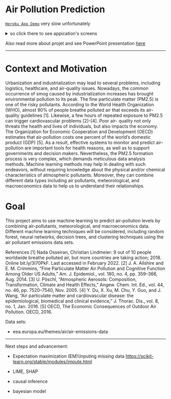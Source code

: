 # Air Pollution Prediction


[``` Heroku App Demo ```](https://air-pollution-prediction-app.herokuapp.com) very slow unfortunately <details><summary>so click there to see appication's screens</summary>
<p>

> ![](docs/screens/sc1.png)![](docs/screens/sc2.png) ![](docs/screens/sc3.png)
</p>
</details>


Also read more about projet and see PowerPoint presentation  [here](https://github.com/taredalen/air-pollution-prediction/tree/main/docs)

---
# Context and Motivation
Urbanization and industrialization may lead to several problems, including logistics, healthcare, and air-quality issues. Nowadays, the common occurrence of smog caused by industrialization increases has brought environmental pollution to its peak. The fine particulate matter (PM2.5) is one of the risky pollutants. According to the World Health Organization (WHO), almost 90% of people breathe polluted air that exceeds its air-quality guidelines [1]. Likewise, a few hours of repeated exposure to PM2.5 can trigger cardiovascular problems [2]-[4]. Poor air- quality not only threats the health and lives of individuals, but also impacts the economy. The Organization for Economic Cooperation and Development (OECD) estimates that air-pollution costs one percent of the world’s domestic product (GDP) [5]. As a result, effective systems to monitor and predict air-pollution are important tools for health reasons, as well as to support governments and decision makers. Nevertheless, the PM2.5 formation process is very complex, which demands meticulous data analysis methods. Machine learning methods may help in dealing with such endeavors, without requiring knowledge about the physical and/or chemical characteristics of atmospheric pollutants. Moreover, they can combine different data types including air pollutants, meteorological, and macroeconomics data to help us to understand their relationships.


# Goal
This project aims to use machine learning to predict air-pollution levels by combining air-pollutants, meteorological, and macroeconomics data. Different machine learning techniques will be considered, including random forest, neural networks, decision trees, and clustering techniques using the air pollutant emissions data sets.

References
[1] Nada Osseiran, Christian Lindmeier: 9 out of 10 people worldwide breathe polluted air, but more countries are taking action; 2018. Online bit.ly/3I70PkF. Last accessed in February 2022. [2] J. A. Ailshire and E. M. Crimmins, “Fine Particulate Matter Air Pollution and Cognitive Function Among Older US Adults,” Am. J. Epidemiol., vol. 180, no. 4, pp. 359–366, Aug. 2014. [3] U. Pöschl, “Atmospheric Aerosols: Composition, Transformation, Climate and Health Effects,” Angew. Chem. Int. Ed., vol. 44, no. 46, pp. 7520–7540, Nov. 2005.
[4] Y. Du, X. Xu, M. Chu, Y. Guo, and J. Wang, “Air particulate matter and cardiovascular disease: the epidemiological, biomedical and clinical evidence,” J. Thorac. Dis., vol. 8, no. 1, Jan. 2016.
[5] OECD, The Economic Consequences of Outdoor Air Pollution. OECD, 2016.

Data sets:
* eea.europa.eu/themes/air/air-emissions-data

---

Next steps and advancement:

- Expectation maximization (EM)\Inputing missing data
  https://scikit-learn.org/stable/modules/impute.html

- LIME, SHAP
- causal inference
- bayesian model
